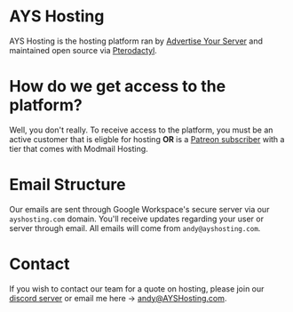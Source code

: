 # AYS Hosting
AYS Hosting is the hosting platform ran by [Advertise Your Server](https://ays.gg) and maintained open source via [Pterodactyl](https://pterodactyl.io).

# How do we get access to the platform?
Well, you don't really. To receive access to the platform, you must be an active customer that is eligble for hosting **OR** is a [Patreon subscriber](https://patreon.com/aysdiscord) with a tier that comes with Modmail Hosting.

# Email Structure
Our emails are sent through Google Workspace's secure server via our `ayshosting.com` domain. You'll receive updates regarding your user or server through email. All emails will come from `andy@ayshosting.com`.

# Contact
If you wish to contact our team for a quote on hosting, please join our [discord server](https://discord.gg/promote) or email me here -> [andy@AYSHosting.com](mailto:andy@ayshosting.com).
